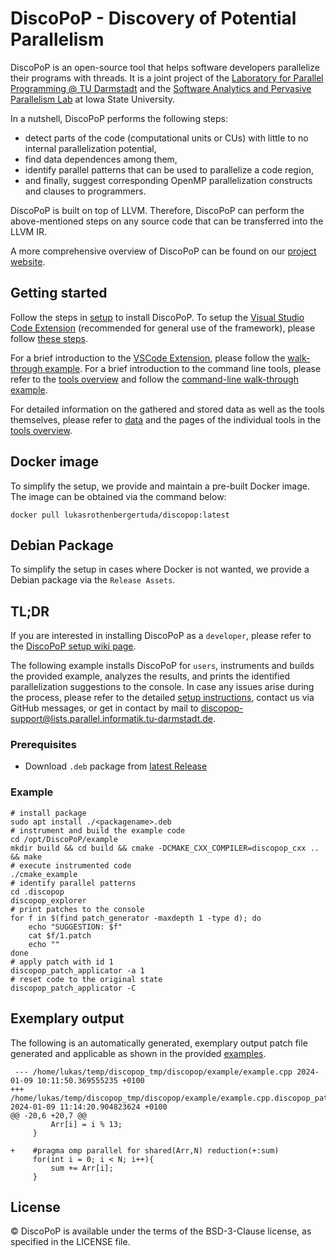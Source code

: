 <!--
 /*
 * This file is part of the DiscoPoP software (http://www.discopop.tu-darmstadt.de)
 *
 * Copyright (c) 2020, Technische Universitaet Darmstadt, Germany
 *
 * This software may be modified and distributed under the terms of
 * the 3-Clause BSD License. See the LICENSE file in the package base
 * directory for details.
 *
 */
 -->

# DiscoPoP - Discovery of Potential Parallelism
DiscoPoP is an open-source tool that helps software developers parallelize their programs with threads. It is a joint project of the [Laboratory for Parallel Programming @ TU Darmstadt](https://github.com/tuda-parallel) and the [Software Analytics and Pervasive Parallelism Lab](https://www.cs.iastate.edu/swapp/) at Iowa State University.

In a nutshell, DiscoPoP performs the following steps:
* detect parts of the code (computational units or CUs) with little to no internal parallelization potential,
* find data dependences among them,
* identify parallel patterns that can be used to parallelize a code region,
* and finally, suggest corresponding OpenMP parallelization constructs and clauses to programmers.

DiscoPoP is built on top of LLVM. Therefore, DiscoPoP can perform the above-mentioned steps on any source code that can be transferred into the LLVM IR.

A more comprehensive overview of DiscoPoP can be found on our [project website](https://www.discopop.tu-darmstadt.de/).

## Getting started
Follow the steps in [setup](https://discopop-project.github.io/discopop/setup/discopop/) to install DiscoPoP.
To setup the [Visual Studio Code Extension](https://marketplace.visualstudio.com/items?itemName=TUDarmstadt-LaboratoryforParallelProgramming.discopop) (recommended for general use of the framework), please follow [these steps](https://discopop-project.github.io/discopop/setup/vscx/).

For a brief introduction to the [VSCode Extension](https://marketplace.visualstudio.com/items?itemName=TUDarmstadt-LaboratoryforParallelProgramming.discopop), please follow the [walk-through example](https://discopop-project.github.io/discopop/examples/walk_through_gui/).
For a brief introduction to the command line tools, please refer to the [tools overview](https://discopop-project.github.io/discopop/Tools) and follow the [command-line walk-through example](https://discopop-project.github.io/discopop/examples/walk_through/).

For detailed information on the gathered and stored data as well as the tools themselves, please refer to [data](https://discopop-project.github.io/discopop/Data) and the pages of the individual tools in the [tools overview](https://discopop-project.github.io/discopop/Tools).

## Docker image
To simplify the setup, we provide and maintain a pre-built Docker image. The image can be obtained via the command below:
```
docker pull lukasrothenbergertuda/discopop:latest
```

## Debian Package
To simplify the setup in cases where Docker is not wanted, we provide a Debian package via the `Release Assets`.

## TL;DR
If you are interested in installing DiscoPoP as a `developer`, please refer to the [DiscoPoP setup wiki page](https://discopop-project.github.io/discopop/setup/discopop/).

The following example installs DiscoPoP for `users`, instruments and builds the provided example, analyzes the results, and prints the identified parallelization suggestions to the console.
In case any issues arise during the process, please refer to the detailed [setup instructions](https://discopop-project.github.io/discopop/Setup), contact us via GitHub messages, or get in contact by mail to [discopop-support@lists.parallel.informatik.tu-darmstadt.de](mailto:discopop-support@lists.parallel.informatik.tu-darmstadt.de).

### Prerequisites
- Download `.deb` package from [latest Release](https://github.com/discopop-project/discopop/releases/latest)
### Example
```
# install package
sudo apt install ./<packagename>.deb
# instrument and build the example code
cd /opt/DiscoPoP/example
mkdir build && cd build && cmake -DCMAKE_CXX_COMPILER=discopop_cxx .. && make
# execute instrumented code
./cmake_example
# identify parallel patterns
cd .discopop
discopop_explorer
# print patches to the console
for f in $(find patch_generator -maxdepth 1 -type d); do
    echo "SUGGESTION: $f"
    cat $f/1.patch
    echo ""
done
# apply patch with id 1
discopop_patch_applicator -a 1
# reset code to the original state
discopop_patch_applicator -C
```


## Exemplary output
The following is an automatically generated, exemplary output patch file generated and applicable as shown in the provided [examples](https://discopop-project.github.io/discopop/Examples).
```
 --- /home/lukas/temp/discopop_tmp/discopop/example/example.cpp	2024-01-09 10:11:50.369555235 +0100
+++ /home/lukas/temp/discopop_tmp/discopop/example/example.cpp.discopop_patch_generator.temp	2024-01-09 11:14:20.904823624 +0100
@@ -20,6 +20,7 @@
         Arr[i] = i % 13;
     }

+    #pragma omp parallel for shared(Arr,N) reduction(+:sum)
     for(int i = 0; i < N; i++){
         sum += Arr[i];
     }
```

## License
© DiscoPoP is available under the terms of the BSD-3-Clause license, as specified in the LICENSE file.
